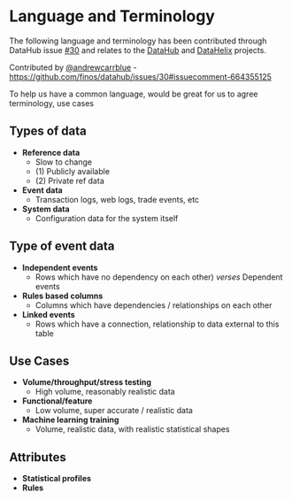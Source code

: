 # Language and Terminology

The following language and terminology has been contributed through DataHub issue [#30](https://github.com/finos/datahub/issues/30) and relates to the [DataHub](https://github.com/finos/datahub) and [DataHelix](https://github.com/finos/datahub) projects.

Contributed by [@andrewcarrblue](https://github.com/andrewcarrblue) - https://github.com/finos/datahub/issues/30#issuecomment-664355125

To help us have a common language, would be great for us to agree terminology, use cases

## Types of data

- **Reference data** 
  - Slow to change  
  - (1) Publicly available  
  - (2) Private ref data
- **Event data** 
  - Transaction logs, web logs, trade events, etc
- **System data** 
  - Configuration data for the system itself

## Type of event data

- **Independent events** 
  - Rows which have no dependency on each other) _verses_ Dependent events
- **Rules based columns** 
  - Columns which have dependencies / relationships on each other
- **Linked events** 
  - Rows which have a connection, relationship to data external to this table

## Use Cases

- **Volume/throughput/stress testing** 
  - High volume, reasonably realistic data
- **Functional/feature** 
  - Low volume, super accurate / realistic data
- **Machine learning training** 
  - Volume, realistic data, with realistic statistical shapes

## Attributes
- **Statistical profiles**
- **Rules**